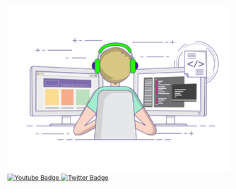 <div id="badges">
  <a href="your-linkedin-URL">
    <img src="https://raw.githubusercontent.com/devSouvik/devSouvik/master/gif3.gif" alt="LinkedIn Badge"/>
  </a>
  <a href="(https://www.youtube.com/channel/UCjEaSpiPRLSseVrryb-dsjQ?ysclid=m0vwr6k54q92856097)">
    <img src="https://img.shields.io/badge/YouTube-red?style=for-the-badge&logo=youtube&logoColor=white" alt="Youtube Badge"/>
  </a>
  <a href="your-twitter-URL">
    <img src="https://img.shields.io/badge/Twitter-blue?style=for-the-badge&logo=twitter&logoColor=white" alt="Twitter Badge"/>
  </a>
</div>
